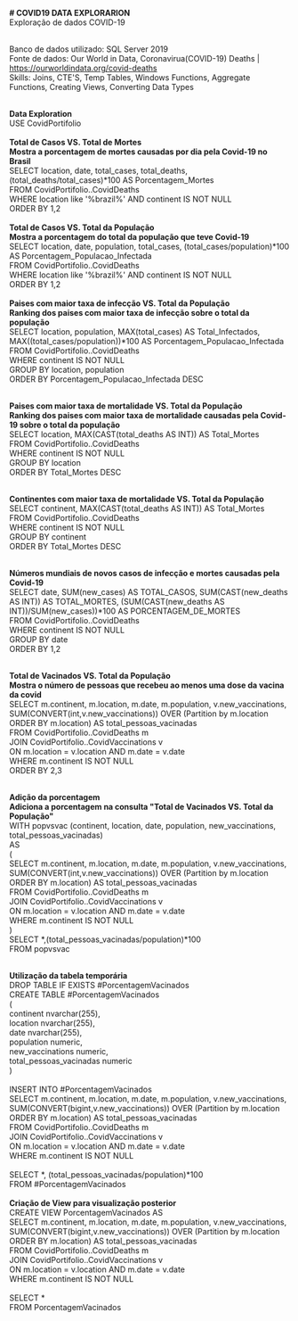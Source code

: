 <b># COVID19 DATA EXPLORARION</b>
<br>Exploração de dados COVID-19

<br>Banco de dados utilizado: SQL Server 2019
<br>Fonte de dados: Our World in Data, Coronavirua(COVID-19) Deaths | https://ourworldindata.org/covid-deaths
<br>Skills: Joins, CTE'S, Temp Tables, Windows Functions, Aggregate Functions, Creating Views, Converting Data Types

<br><b>Data Exploration</b>
<br>USE CovidPortifolio
<br>
<br><b>Total de Casos VS. Total de Mortes</b>
<br><b>Mostra a porcentagem de mortes causadas por dia pela Covid-19 no Brasil</b>
<br>SELECT location, date, total_cases, total_deaths, (total_deaths/total_cases)*100 AS Porcentagem_Mortes
<br>FROM CovidPortifolio..CovidDeaths
<br>WHERE location like '%brazil%' AND continent IS NOT NULL
<br>ORDER BY 1,2
<br>
<br><b>Total de Casos VS. Total da População</b>
<br><b>Mostra a porcentagem do total da população que teve Covid-19</b>
<br>SELECT location, date, population, total_cases, (total_cases/population)*100 AS Porcentagem_Populacao_Infectada
<br>FROM CovidPortifolio..CovidDeaths
<br>WHERE location like '%brazil%' AND continent IS NOT NULL
<br>ORDER BY 1,2
<br>
<br><b>Paises com maior taxa de infecção VS. Total da População</b>
<br><b>Ranking dos paises com maior taxa de infecção sobre o total da população</b> 
<br>SELECT location, population, MAX(total_cases) AS Total_Infectados, MAX((total_cases/population))*100 AS Porcentagem_Populacao_Infectada
<br>FROM CovidPortifolio..CovidDeaths
<br>WHERE continent IS NOT NULL
<br>GROUP BY location, population
<br>ORDER BY Porcentagem_Populacao_Infectada DESC

<br><b>Paises com maior taxa de mortalidade VS. Total da População</b>
<br><b>Ranking dos paises com maior taxa de mortalidade causadas pela Covid-19 sobre o total da população</b>
<br>SELECT location, MAX(CAST(total_deaths AS INT)) AS Total_Mortes
<br>FROM CovidPortifolio..CovidDeaths
<br>WHERE continent IS NOT NULL
<br>GROUP BY location
<br>ORDER BY Total_Mortes DESC

<br><b>Continentes com maior taxa de mortalidade VS. Total da População</b>
<br>SELECT continent, MAX(CAST(total_deaths AS INT)) AS Total_Mortes
<br>FROM CovidPortifolio..CovidDeaths
<br>WHERE continent IS NOT NULL
<br>GROUP BY continent
<br>ORDER BY Total_Mortes DESC

<br><b>Números mundiais de novos casos de infecção e mortes causadas pela Covid-19</b>
<br>SELECT date, SUM(new_cases) AS TOTAL_CASOS, SUM(CAST(new_deaths AS INT)) AS TOTAL_MORTES, (SUM(CAST(new_deaths AS INT))/SUM(new_cases))*100 AS PORCENTAGEM_DE_MORTES
<br>FROM CovidPortifolio..CovidDeaths
<br>WHERE continent IS NOT NULL
<br>GROUP BY date
<br>ORDER BY 1,2

<br><b>Total de Vacinados VS. Total da População</b>
<br><b>Mostra o número de pessoas que recebeu ao menos uma dose da vacina da covid</b>
<br>SELECT m.continent, m.location, m.date, m.population, v.new_vaccinations, 
<br>	SUM(CONVERT(int,v.new_vaccinations)) OVER (Partition by  m.location ORDER BY m.location) AS total_pessoas_vacinadas
<br>FROM CovidPortifolio..CovidDeaths m
<br>JOIN CovidPortifolio..CovidVaccinations v
<br>ON m.location = v.location AND m.date = v.date
<br>WHERE m.continent IS NOT NULL
<br>ORDER BY 2,3

<br><b>Adição da porcentagem</b>
<br><b>Adiciona a porcentagem na consulta "Total de Vacinados VS. Total da População"</b>
<br>WITH popvsvac (continent, location, date, population, new_vaccinations, total_pessoas_vacinadas)
<br>AS
<br>(
<br>	SELECT m.continent, m.location, m.date, m.population, v.new_vaccinations, 
<br>		SUM(CONVERT(int,v.new_vaccinations)) OVER (Partition by  m.location ORDER BY m.location) AS total_pessoas_vacinadas
<br>	FROM CovidPortifolio..CovidDeaths m
<br>	JOIN CovidPortifolio..CovidVaccinations v
<br>	ON m.location = v.location AND m.date = v.date
<br>	WHERE m.continent IS NOT NULL
<br>)
<br>SELECT *,(total_pessoas_vacinadas/population)*100 
<br>FROM popvsvac

<br><b>Utilização da tabela temporária</b>
<br>DROP TABLE IF EXISTS #PorcentagemVacinados
<br>CREATE TABLE #PorcentagemVacinados
<br>(
<br>continent nvarchar(255),
<br>location nvarchar(255),
<br>date nvarchar(255),
<br>population numeric,
<br>new_vaccinations numeric,
<br>total_pessoas_vacinadas numeric
<br>)
<br>
<br>INSERT INTO #PorcentagemVacinados
<br>SELECT m.continent, m.location, m.date, m.population, v.new_vaccinations, 
<br>	SUM(CONVERT(bigint,v.new_vaccinations)) OVER (Partition by  m.location ORDER BY m.location) AS total_pessoas_vacinadas
<br>FROM CovidPortifolio..CovidDeaths m
<br>JOIN CovidPortifolio..CovidVaccinations v
<br>ON m.location = v.location AND m.date = v.date
<br>WHERE m.continent IS NOT NULL
<br>
<br>SELECT *, (total_pessoas_vacinadas/population)*100
<br>FROM #PorcentagemVacinados
<br>
<br><b>Criação de View para visualização posterior</b>
<br>CREATE VIEW PorcentagemVacinados AS
<br>SELECT m.continent, m.location, m.date, m.population, v.new_vaccinations, 
<br>	SUM(CONVERT(bigint,v.new_vaccinations)) OVER (Partition by  m.location ORDER BY m.location) AS total_pessoas_vacinadas
<br>FROM CovidPortifolio..CovidDeaths m
<br>JOIN CovidPortifolio..CovidVaccinations v
<br>ON m.location = v.location AND m.date = v.date
<br>WHERE m.continent IS NOT NULL
<br>
<br>SELECT *
<br>FROM PorcentagemVacinados
